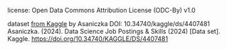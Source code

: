 license: Open Data Commons Attribution License (ODC-By) v1.0

dataset [from Kaggle](https://www.kaggle.com/datasets/asaniczka/data-science-job-postings-and-skills) by Asaniczka
DOI: 10.34740/kaggle/ds/4407481
Asaniczka. (2024). Data Science Job Postings & Skills (2024) [Data set]. Kaggle. https://doi.org/10.34740/KAGGLE/DS/4407481